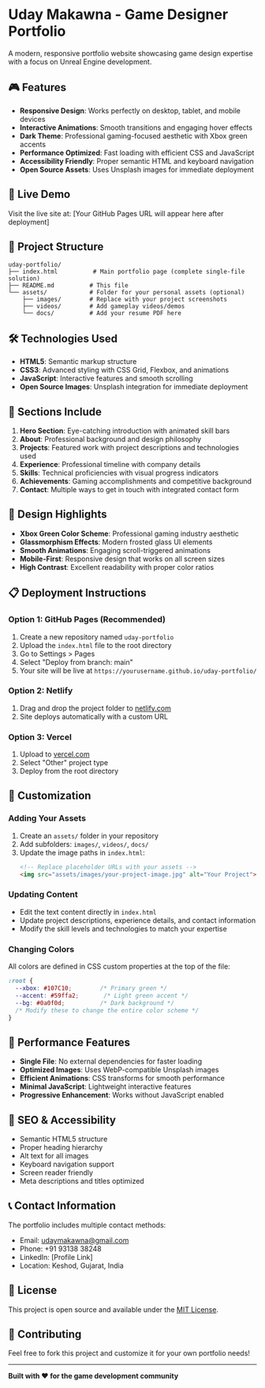 # Uday Makawna - Game Designer Portfolio

A modern, responsive portfolio website showcasing game design expertise with a focus on Unreal Engine development.

## 🎮 Features

- **Responsive Design**: Works perfectly on desktop, tablet, and mobile devices
- **Interactive Animations**: Smooth transitions and engaging hover effects
- **Dark Theme**: Professional gaming-focused aesthetic with Xbox green accents
- **Performance Optimized**: Fast loading with efficient CSS and JavaScript
- **Accessibility Friendly**: Proper semantic HTML and keyboard navigation
- **Open Source Assets**: Uses Unsplash images for immediate deployment

## 🚀 Live Demo

Visit the live site at: [Your GitHub Pages URL will appear here after deployment]

## 📁 Project Structure

```
uday-portfolio/
├── index.html          # Main portfolio page (complete single-file solution)
├── README.md          # This file
└── assets/            # Folder for your personal assets (optional)
    ├── images/        # Replace with your project screenshots
    ├── videos/        # Add gameplay videos/demos
    └── docs/          # Add your resume PDF here
```

## 🛠️ Technologies Used

- **HTML5**: Semantic markup structure
- **CSS3**: Advanced styling with CSS Grid, Flexbox, and animations
- **JavaScript**: Interactive features and smooth scrolling
- **Open Source Images**: Unsplash integration for immediate deployment

## 📱 Sections Include

1. **Hero Section**: Eye-catching introduction with animated skill bars
2. **About**: Professional background and design philosophy
3. **Projects**: Featured work with project descriptions and technologies used
4. **Experience**: Professional timeline with company details
5. **Skills**: Technical proficiencies with visual progress indicators
6. **Achievements**: Gaming accomplishments and competitive background
7. **Contact**: Multiple ways to get in touch with integrated contact form

## 🎨 Design Highlights

- **Xbox Green Color Scheme**: Professional gaming industry aesthetic
- **Glassmorphism Effects**: Modern frosted glass UI elements
- **Smooth Animations**: Engaging scroll-triggered animations
- **Mobile-First**: Responsive design that works on all screen sizes
- **High Contrast**: Excellent readability with proper color ratios

## 📋 Deployment Instructions

### Option 1: GitHub Pages (Recommended)
1. Create a new repository named `uday-portfolio`
2. Upload the `index.html` file to the root directory
3. Go to Settings > Pages
4. Select "Deploy from branch: main"
5. Your site will be live at `https://yourusername.github.io/uday-portfolio/`

### Option 2: Netlify
1. Drag and drop the project folder to [netlify.com](https://netlify.com)
2. Site deploys automatically with a custom URL

### Option 3: Vercel
1. Upload to [vercel.com](https://vercel.com)
2. Select "Other" project type
3. Deploy from the root directory

## 🔧 Customization

### Adding Your Assets
1. Create an `assets/` folder in your repository
2. Add subfolders: `images/`, `videos/`, `docs/`
3. Update the image paths in `index.html`:
   ```html
   <!-- Replace placeholder URLs with your assets -->
   <img src="assets/images/your-project-image.jpg" alt="Your Project">
   ```

### Updating Content
- Edit the text content directly in `index.html`
- Update project descriptions, experience details, and contact information
- Modify the skill levels and technologies to match your expertise

### Changing Colors
All colors are defined in CSS custom properties at the top of the file:
```css
:root {
  --xbox: #107C10;        /* Primary green */
  --accent: #59ffa2;       /* Light green accent */
  --bg: #0a0f0d;          /* Dark background */
  /* Modify these to change the entire color scheme */
}
```

## 🚀 Performance Features

- **Single File**: No external dependencies for faster loading
- **Optimized Images**: Uses WebP-compatible Unsplash images
- **Efficient Animations**: CSS transforms for smooth performance
- **Minimal JavaScript**: Lightweight interactive features
- **Progressive Enhancement**: Works without JavaScript enabled

## 🎯 SEO & Accessibility

- Semantic HTML5 structure
- Proper heading hierarchy
- Alt text for all images
- Keyboard navigation support
- Screen reader friendly
- Meta descriptions and titles optimized

## 📞 Contact Information

The portfolio includes multiple contact methods:
- Email: udaymakawna@gmail.com
- Phone: +91 93138 38248
- LinkedIn: [Profile Link]
- Location: Keshod, Gujarat, India

## 📄 License

This project is open source and available under the [MIT License](LICENSE).

## 🤝 Contributing

Feel free to fork this project and customize it for your own portfolio needs!

---

**Built with ❤️ for the game development community**